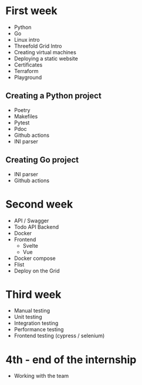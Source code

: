 # First week
- Python
- Go 
- Linux intro
- Threefold Grid Intro
- Creating virtual machines
- Deploying a static website
- Certificates
- Terraform
- Playground

## Creating a Python project
- Poetry
- Makefiles
- Pytest
- Pdoc
- Github actions
- INI parser

## Creating Go project
- INI parser
- Github actions

# Second week
- API / Swagger
- Todo API Backend
- Docker
- Frontend 
    - Svelte
    - Vue
- Docker compose
- Flist
- Deploy on the Grid

# Third week

- Manual testing
- Unit testing
- Integration testing
- Performance testing
- Frontend testing (cypress / selenium)

# 4th - end of the internship
- Working with the team
